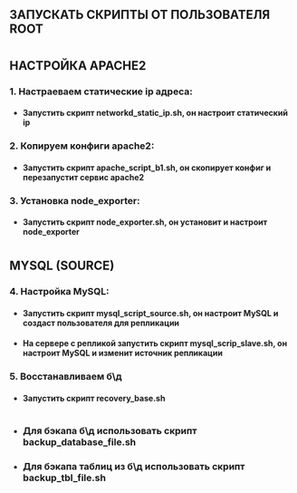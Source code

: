  ## ЗАПУСКАТЬ СКРИПТЫ ОТ ПОЛЬЗОВАТЕЛЯ ROOT
 #
 

## НАСТРОЙКА APACHE2

### 1. Настраеваем статические ip адреса:
   
* #### Запустить скрипт networkd_static_ip.sh, он настроит статический ip

### 2. Копируем конфиги apache2:
   
* #### Запустить скрипт apache_script_b1.sh, он скопирует конфиг и перезапустит сервис apache2

### 3. Установка node_exporter:
   
* #### Запустить скрипт node_exporter.sh, он установит и настроит node_exporter
#

## MYSQL (SOURCE)

### 4. Настройка MySQL:

* #### Запустить скрипт mysql_script_source.sh, он настроит MySQL и создаст пользователя для репликации
  
* #### На сервере с репликой запустить скрипт mysql_scrip_slave.sh, он настроит MySQL и изменит источник репликации
  
### 5. Восстанавливаем б\д
   
* #### Запустить скрипт recovery_base.sh
#
* ### Для бэкапа б\д использовать скрипт backup_database_file.sh
* ### Для бэкапа таблиц из б\д использовать скрипт backup_tbl_file.sh
